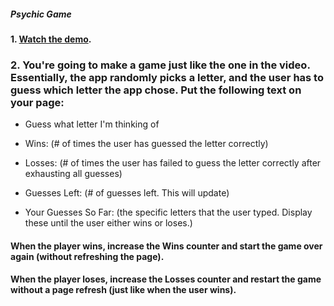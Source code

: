 ##### Psychic Game 

#### 1. [Watch the demo](https://youtu.be/qTc45Lox97g).

### 2. You're going to make a game just like the one in the video. Essentially, the app randomly picks a letter, and the user has to guess which letter the app chose. Put the following text on your page:

*  Guess what letter I'm thinking of

*  Wins: (# of times the user has guessed the letter correctly)

*  Losses: (# of times the user has failed to guess the letter correctly after exhausting all guesses)

*  Guesses Left: (# of guesses left. This will update)

*  Your Guesses So Far: (the specific letters that the user typed. Display these until the user either wins or loses.)

####  When the player wins, increase the Wins counter and start the game over again (without refreshing the page).

####  When the player loses, increase the Losses counter and restart the game without a page refresh (just like when the user wins).
